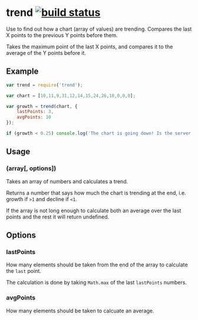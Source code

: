 # trend [![build status](https://secure.travis-ci.org/freeall/trend.png)](http://travis-ci.org/freeall/trend)

Use to find out how a chart (array of values) are trending. Compares the last X points to the previous Y points before them.

Takes the maximum point of the last X points, and compares it to the average of the Y points before it.

## Example

``` js
var trend = require('trend');

var chart = [10,11,9,31,12,14,15,24,26,18,0,0,0];

var growth = trend(chart, {
	lastPoints: 3,
	avgPoints: 10	
});

if (growth < 0.25) console.log('The chart is going down! Is the server up?')

```

## Usage

### (array[, options])

Takes an array of numbers and calculates a trend.

Returns a number that says how much the chart is trending at the end, i.e. growth if `>1` and decline if `<1`.

If the array is not long enough to calculate both an average over the last points and the rest it will return undefined.

## Options

### lastPoints

How many elements should be taken from the end of the array to calculate the `last` point.

The calculation is done by taking `Math.max` of the last `lastPoints` numbers.

### avgPoints

How many elements should be taken to calcuate an average.